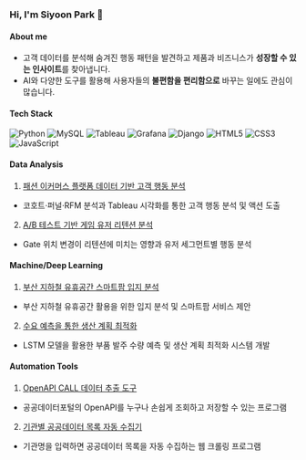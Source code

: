 ### Hi, I'm Siyoon Park 👋

#### About me

- 고객 데이터를 분석해 숨겨진 행동 패턴을 발견하고 제품과 비즈니스가 **성장할 수 있는 인사이트**를 찾아냅니다.
- AI와 다양한 도구를 활용해 사용자들의 **불편함을 편리함으로** 바꾸는 일에도 관심이 많습니다.

#### Tech Stack

![Python](https://img.shields.io/badge/Python-ffffff?style=flat-square&logo=python&logoColor=3776AB)
![MySQL](https://img.shields.io/badge/MySQL-ffffff?style=flat-square&logo=mysql&logoColor=4479A1)
![Tableau](https://img.shields.io/badge/Tableau-ffffff?style=flat-square&logo=tableau&logoColor=E97627)
![Grafana](https://img.shields.io/badge/Grafana-ffffff?style=flat-square&logo=grafana&logoColor=F46800)
![Django](https://img.shields.io/badge/Django-ffffff?style=flat-square&logo=django&logoColor=092E20)
![HTML5](https://img.shields.io/badge/HTML5-ffffff?style=flat-square&logo=html5&logoColor=E34F26)
![CSS3](https://img.shields.io/badge/CSS3-ffffff?style=flat-square&logo=css3&logoColor=1572B6)
![JavaScript](https://img.shields.io/badge/JavaScript-ffffff?style=flat-square&logo=javascript&logoColor=F7DF1E)

#### Data Analysis

1. [패션 이커머스 플랫폼 데이터 기반 고객 행동 분석](https://github.com/sparky1543/e-commerce)  
  - 코호트·퍼널·RFM 분석과 Tableau 시각화를 통한 고객 행동 분석 및 액션 도출

2. [A/B 테스트 기반 게임 유저 리텐션 분석](https://github.com/sparky1543/cookiecats-abtest)  
  - Gate 위치 변경이 리텐션에 미치는 영향과 유저 세그먼트별 행동 분석

#### Machine/Deep Learning

1. [부산 지하철 유휴공간 스마트팜 입지 분석](https://github.com/sparky1543/metro-farm)
  - 부산 지하철 유휴공간 활용을 위한 입지 분석 및 스마트팜 서비스 제안

2. [수요 예측을 통한 생산 계획 최적화](https://github.com/sparky1543/prod-planning)
  - LSTM 모델을 활용한 부품 발주 수량 예측 및 생산 계획 최적화 시스템 개발


#### Automation Tools

1. [OpenAPI CALL 데이터 추출 도구](https://github.com/sparky1543/openapi-call)
  - 공공데이터포털의 OpenAPI를 누구나 손쉽게 조회하고 저장할 수 있는 프로그램

2. [기관별 공공데이터 목록 자동 수집기](https://github.com/sparky1543/public-data-crawler)
  - 기관명을 입력하면 공공데이터 목록을 자동 수집하는 웹 크롤링 프로그램
